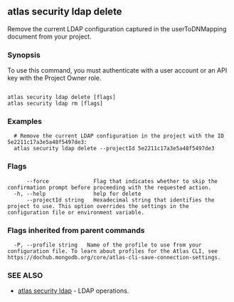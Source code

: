 ## atlas security ldap delete

Remove the current LDAP configuration captured in the userToDNMapping document from your project.


### Synopsis

To use this command, you must authenticate with a user account or an API key with the Project Owner role.



```

atlas security ldap delete [flags]
atlas security ldap rm [flags]
```

### Examples

```
  # Remove the current LDAP configuration in the project with the ID 5e2211c17a3e5a48f5497de3:
  atlas security ldap delete --projectId 5e2211c17a3e5a48f5497de3
```


### Flags

```
      --force              Flag that indicates whether to skip the confirmation prompt before proceeding with the requested action.
  -h, --help               help for delete
      --projectId string   Hexadecimal string that identifies the project to use. This option overrides the settings in the configuration file or environment variable.

```


### Flags inherited from parent commands

```
  -P, --profile string   Name of the profile to use from your configuration file. To learn about profiles for the Atlas CLI, see https://dochub.mongodb.org/core/atlas-cli-save-connection-settings.

```

### SEE ALSO


* [atlas security ldap](atlas_security_ldap.md)	- LDAP operations.



